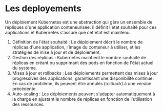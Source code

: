 # Les deployements

Un déploiement Kubernetes est une abstraction qui gère un ensemble de répliques d'une application conteneurisée. Il définit l'état souhaité pour ces applications et Kubernetes s'assure que cet état est maintenu. 

1. Définition de l'état souhaité : Le déploiement décrit le nombre de réplicas d'une application, l'image du conteneur à utiliser, et les stratégies de mise à jour et de déploiement.
2. Gestion des réplicas : Kubernetes maintient le nombre souhaité de réplicas en créant ou supprimant des pods en fonction de l'état actuel du système.
3. Mises à jour et rollbacks : Les déploiements permettent des mises à jour progressives des applications, garantissant une disponibilité continue. En cas de problème, ils peuvent être annulés (rollback) à une version précédente.
4. Auto-scaling : Les déploiements peuvent s'adapter automatiquement à la charge en ajustant le nombre de réplicas en fonction de l'utilisation des ressources.